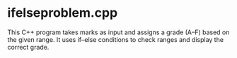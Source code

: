 # ifelseproblem.cpp
This C++ program takes marks as input and assigns a grade (A–F) based on the given range. It uses if–else conditions to check ranges and display the correct grade.
